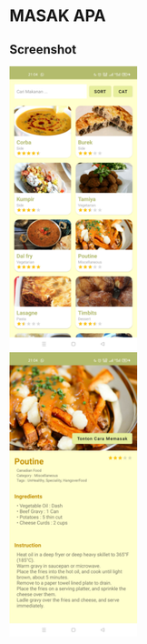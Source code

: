 # MASAK APA #

## Screenshot
<img src="/Screenshot1.jpg" height="500"/><br>
<img src="/Screenshot2.jpg" height="500"/>
